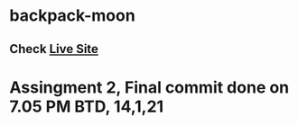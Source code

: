 # backpack-moon

## Check [Live Site](https://ishtiak-ahmed.github.io/backpack-moon/)

# Assingment 2, Final commit done on 7.05 PM BTD, 14,1,21
